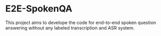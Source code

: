 # E2E-SpokenQA
This project aims to develope the code for end-to-end spoken question answering without any labeled transcription and ASR system.